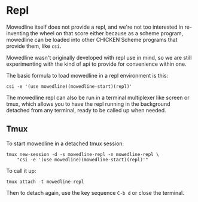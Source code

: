 
Repl
====

Mowedline itself does not provide a repl, and we're not too interested in
re-inventing the wheel on that score either because as a scheme program,
mowedline can be loaded into other CHICKEN Scheme programs that provide
them, like `csi`.

Mowedline wasn't originally developed with repl use in mind, so we are
still experimenting with the kind of api to provide for convenience within
one.

The basic formula to load mowedline in a repl environment is this:

    csi -e '(use mowedline)(mowedline-start)(repl)'

The mowedline repl can also be run in a terminal multiplexer like screen
or tmux, which allows you to have the repl running in the background
detached from any terminal, ready to be called up when needed.

Tmux
----

To start mowedline in a detached tmux session:

    tmux new-session -d -s mowedline-repl -n mowedline-repl \
        "csi -e '(use mowedline)(mowedline-start)(repl)'"

To call it up:

    tmux attach -t mowedline-repl

Then to detach again, use the key sequence `C-b d` or close the terminal.
